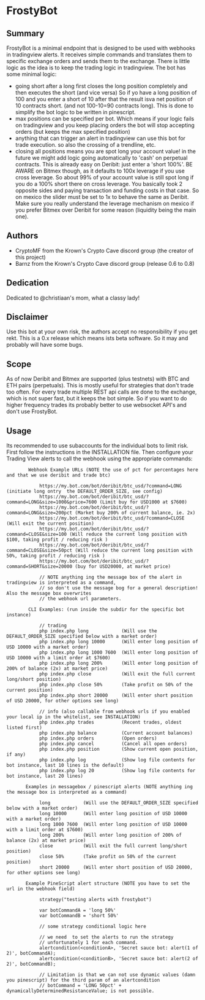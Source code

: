 # FrostyBot

## Summary

FrostyBot is a minimal endpoint that is designed to be used with webhooks in tradingview alerts. It receives simple commands and translates them to specific exchange orders and sends them to the exchange. There is little logic as the idea is to keep the trading logic in tradingview. The bot has some minimal logic:

* going short after a long first closes the long position completely and then executes the short (and 
 vice versa) So if yo have a long position of 100 and you enter a short of 10 after that the result isva net position of 10 contracts short. (and not 100-10=90 contracts long). This is done to simplify the bot logic to be written in pinescript.
* max positions can be specified per bot. Which means if your logic fails on tradingview and you keep placing orders the bot will stop accepting orders (but keeps the max specified position)
* anything that can trigger an alert in tradingview can use this bot for trade execution. so also the crossing of a trendline, etc.
* closing all positions means you are spot long your account value! in the future we might add logic going automatically to 'cash' on perpetual contracts. This is already easy on Deribit: just enter a 'short 100%'. BE AWARE on Bitmex though, as it defaults to 100x leverage if you use cross leverage. So about 99% of your account value is still spot long if you do a 100% short there on cross leverage. You basically took 2 opposite sides and paying transaction and funding costs in that case. So on mexico the slider must be set to 1x to behave the same as Deribit. Make sure you really understand the leverage mechanism on mexico if you prefer Bitmex over Deribit for some reason (liquidity being the main one). 

## Authors

* CryptoMF from the Krown's Crypto Cave discord group (the creator of this project)
* Barnz from the Krown's Crypto Cave discord group (release 0.6 to 0.8)
            
## Dedication

Dedicated to @christiaan's mom, what a classy lady!

## Disclaimer
Use this bot at your own risk, the authors accept no responsibility if you get rekt. This is a 0.x release which means ists beta software. So it may and probably will have some bugs.
            
## Scope      
As of now Deribit and Bitmex are supported (plus testnets) with BTC and ETH pairs (perpetuals). This is mostly useful for strategies that don't trade too often. For every trade multiple REST api calls are done to the exchange, which is not super fast, but it keeps the bot simple.  So if you want to do higher frequency trades its probably better to use websocket API's and don't use FrostyBot.
            
## Usage
Its recommended to use subaccounts for the individual bots to limit risk. First follow the instructions in the INSTALLATION file. Then configure your Trading View alerts to call the webhook using the appropriate commands:

            Webhook Example URLs (NOTE the use of pct for percentages here and that we use deribit and trade btc)
            
                https://my.bot.com/bot/deribit/btc_usd/?command=LONG (initiate long ontry  the DEFAULT_ORDER_SIZE, see config)
                https://my.bot.com/bot/deribit/btc_usd/?command=LONG&size=1000&price=7600 (Limit buy for USD1000 at $7600)
                https://my.bot.com/bot/deribit/btc_usd/?command=LONG&size=200pct (Market buy 200% of current balance, ie. 2x)
                https://my.bot.com/bot/deribit/btc_usd/?command=CLOSE (Will exit the current position)
                https://my.bot.com/bot/deribit/btc_usd/?command=CLOSE&size=100 (Will reduce the current long position with $100, taking profit / reducing risk )
                https://my.bot.com/bot/deribit/btc_usd/?command=CLOSE&size=50pct (Will reduce the current long position with 50%, taking profit / reducing risk )
                https://my.bot.com/bot/deribit/btc_usd/?command=SHORT&size=20000 (buy for USD20000, at market price)
                
                // NOTE anything ing the message box of the alert in tradingview is interpreted as a command, 
                // so don't use the message bog for a general description! Also the message box overwrites
                // the webhook url parameters.
                                   
            CLI Examples: (run inside the subdir for the specific bot instance)
              
                // trading
                php index.php long            (Will use the DEFAULT_ORDER_SIZE specified below with a market order)
                php index.php long 10000      (Will enter long position of USD 10000 with a market order)
                php index.php long 1000 7600  (Will enter long position of USD 10000 with a limit order at $7600)
                php index.php long 200%       (Will enter long position of 200% of balance (2x) at market price)
                php index.php close           (Will exit the full current long/short position)
                php index.php close 50%       (Take profit on 50% of the current position)
                php index.php short 20000     (Will enter short position of USD 20000, for other options see long)
                
                // info (also callable from webhook urls if you enabled your local ip in the whitelist, see INSTALLATION)
                php index.php trades          (Recent trades, oldest listed first)
                php index.php balance         (Current account balances)
                php index.php orders          (Open orders)
                php index.php cancel          (Cancel all open orders)
                php index.php position        (Show current open position, if any)
                php index.php log             (Show log file contents for bot instance, last 10 lines is the default)
                php index.php log 20          (Show log file contents for bot instance, last 20 lines)

           Examples in messagebox / pinescript alerts (NOTE anything ing the message box is interpreted as a command)
             
                long            (Will use the DEFAULT_ORDER_SIZE specified below with a market order)
                long 10000      (Will enter long position of USD 10000 with a market order)
                long 1000 7600  (Will enter long position of USD 10000 with a limit order at $7600)
                long 200%       (Will enter long position of 200% of balance (2x) at market price)
                close           (Will exit the full current long/short position)
                close 50%       (Take profit on 50% of the current position)
                short 20000     (Will enter short position of USD 20000, for other options see long)
               
           Example PineScript alert structure (NOTE you have to set the url in the webhook field)
           
                strategy("testing alerts with frostybot")
                
                var botCommandA = 'long 50%'
                var botCommandB = 'short 50%'
        
                // some strategy conditional logic here
        
                // we need  to set the alerts to run the strategy
                // unfortunately 1 for each command.
                alertcondition(<conditionA>, 'Secret sauce bot: alert(1 of 2)', botCommandA);
                alertcondition(<conditionB>, 'Secret sauce bot: alert(2 of 2)', botCommandB);
        
                // Limitation is that we can not use dynamic values (damn you pinescript) for the third param of an alertcondition
                // botCommand = 'LONG 50pct' + dynamicallyDeterminedResistanceValue; is not possible.
